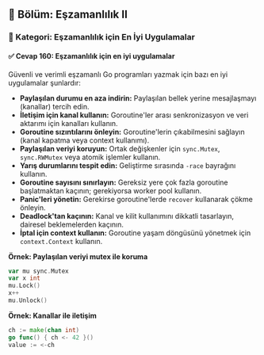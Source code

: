 ## 📘 Bölüm: Eşzamanlılık II  
### 🔹 Kategori: Eşzamanlılık için En İyi Uygulamalar  
#### ✅ Cevap 160: Eşzamanlılık için en iyi uygulamalar

Güvenli ve verimli eşzamanlı Go programları yazmak için bazı en iyi uygulamalar şunlardır:

- **Paylaşılan durumu en aza indirin:** Paylaşılan bellek yerine mesajlaşmayı (kanallar) tercih edin.
- **İletişim için kanal kullanın:** Goroutine'ler arası senkronizasyon ve veri aktarımı için kanalları kullanın.
- **Goroutine sızıntılarını önleyin:** Goroutine'lerin çıkabilmesini sağlayın (kanal kapatma veya context kullanımı).
- **Paylaşılan veriyi koruyun:** Ortak değişkenler için `sync.Mutex`, `sync.RWMutex` veya atomik işlemler kullanın.
- **Yarış durumlarını tespit edin:** Geliştirme sırasında `-race` bayrağını kullanın.
- **Goroutine sayısını sınırlayın:** Gereksiz yere çok fazla goroutine başlatmaktan kaçının; gerekiyorsa worker pool kullanın.
- **Panic'leri yönetin:** Gerekirse goroutine'lerde `recover` kullanarak çökme önleyin.
- **Deadlock'tan kaçının:** Kanal ve kilit kullanımını dikkatli tasarlayın, dairesel beklemelerden kaçının.
- **İptal için context kullanın:** Goroutine yaşam döngüsünü yönetmek için `context.Context` kullanın.

**Örnek: Paylaşılan veriyi mutex ile koruma**

```go
var mu sync.Mutex
var x int
mu.Lock()
x++
mu.Unlock()
```

**Örnek: Kanallar ile iletişim**

```go
ch := make(chan int)
go func() { ch <- 42 }()
value := <-ch
```
